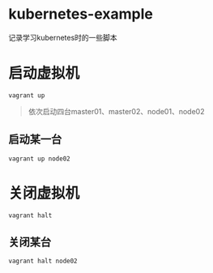 # kubernetes-example
记录学习kubernetes时的一些脚本

# 启动虚拟机
```
vagrant up
```
> 依次启动四台master01、master02、node01、node02
## 启动某一台
```
vagrant up node02
```

# 关闭虚拟机
```
vagrant halt
```
## 关闭某台
```
vagrant halt node02
```